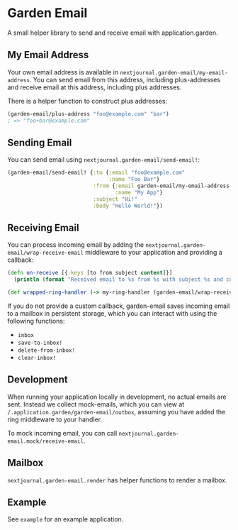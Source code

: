# Garden Email

A small helper library to send and receive email with application.garden. 

## My Email Address

Your own email address is available in `nextjournal.garden-email/my-email-address`.
You can send email from this address, including plus-addresses and receive email at this address, including plus addresses.

There is a helper function to construct plus addresses:

```clojure {:nextjournal.clerk/code-listing true}
(garden-email/plus-address "foo@example.com" "bar")
; => "foo+bar@example.com"
```

## Sending Email

You can send email using `nextjournal.garden-email/send-email!`:

```clojure {:nextjournal.clerk/code-listing true}
(garden-email/send-email! {:to {:email "foo@example.com"
                                :name "Foo Bar"}
                           :from {:email garden-email/my-email-address
                                  :name "My App"}
                           :subject "Hi!"
                           :body "Hello World!"})
```

## Receiving Email

You can process incoming email by adding the `nextjournal.garden-email/wrap-receive-email` middleware to your application and providing a callback:

```clojure {:nextjournal.clerk/code-listing true}
(defn on-receive [{:keys [to from subject content]}]
  (println (format "Received email to %s from %s with subject %s and content %s." to from subject content)))

(def wrapped-ring-handler (-> my-ring-handler (garden-email/wrap-receive-email on-receive)))
```

If you do not provide a custom callback, garden-email saves incoming email to a mailbox in persistent storage, which you can interact with using the following functions:

- `inbox`
- `save-to-inbox!`
- `delete-from-inbox!`
- `clear-inbox!`

## Development

When running your application locally in development, no actual emails are sent. Instead we collect mock-emails, which you can view at `/.application.garden/garden-email/outbox`, assuming you have added the ring middleware to your handler.

To mock incoming email, you can call `nextjournal.garden-email.mock/receive-email`.

## Mailbox

`nextjournal.garden-email.render` has helper functions to render a mailbox.

## Example

See `example` for an example application.
